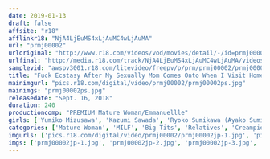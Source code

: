 ```yaml
---
date: 2019-01-13
draft: false
affsite: "r18"
afflinkr18: "NjA4LjEuMS4xLjAuMC4wLjAuMA"
url: "prmj00002"
urloriginal: "http://www.r18.com/videos/vod/movies/detail/-/id=prmj00002"
urlfinal: "http://media.r18.com/track/NjA4LjEuMS4xLjAuMC4wLjAuMA/videos/vod/movies/detail/-/id=prmj00002"
samplevid: "awspv3001.r18.com/litevideo/freepv/p/prm/prmj00002/prmj00002_dmb_w.mp4"
title: "Fuck Ecstasy After My Sexually Mom Comes Onto When I Visit Home"
mainimgurl: "pics.r18.com/digital/video/prmj00002/prmj00002ps.jpg"
mainimgs: "prmj00002ps.jpg"
releasedate: "Sept. 16, 2018"
duration: 240
productioncomp: "PREMIUM Mature Woman/Emmanuellle"
girls: ['Yumiko Mizusawa', 'Kazumi Sawada', 'Ryoko Sumikawa (Ayako Sumikawa)', 'Ayame Mizuki', 'Masumi Tanaka', 'Yoko Tabata', 'Sayo Akagi', 'Kyoka Ito']
categories: ['Mature Woman', 'MILF', 'Big Tits', 'Relatives', 'Creampie']
imgurls: ['pics.r18.com/digital/video/prmj00002/prmj00002jp-1.jpg', 'pics.r18.com/digital/video/prmj00002/prmj00002jp-2.jpg', 'pics.r18.com/digital/video/prmj00002/prmj00002jp-3.jpg', 'pics.r18.com/digital/video/prmj00002/prmj00002jp-4.jpg', 'pics.r18.com/digital/video/prmj00002/prmj00002jp-5.jpg', 'pics.r18.com/digital/video/prmj00002/prmj00002jp-6.jpg', 'pics.r18.com/digital/video/prmj00002/prmj00002jp-7.jpg', 'pics.r18.com/digital/video/prmj00002/prmj00002jp-8.jpg', 'pics.r18.com/digital/video/prmj00002/prmj00002jp-9.jpg', 'pics.r18.com/digital/video/prmj00002/prmj00002jp-10.jpg', 'pics.r18.com/digital/video/prmj00002/prmj00002jp-11.jpg', 'pics.r18.com/digital/video/prmj00002/prmj00002jp-12.jpg', 'pics.r18.com/digital/video/prmj00002/prmj00002jp-13.jpg', 'pics.r18.com/digital/video/prmj00002/prmj00002jp-14.jpg', 'pics.r18.com/digital/video/prmj00002/prmj00002jp-15.jpg', 'pics.r18.com/digital/video/prmj00002/prmj00002jp-16.jpg', 'pics.r18.com/digital/video/prmj00002/prmj00002jp-17.jpg', 'pics.r18.com/digital/video/prmj00002/prmj00002jp-18.jpg', 'pics.r18.com/digital/video/prmj00002/prmj00002jp-19.jpg', 'pics.r18.com/digital/video/prmj00002/prmj00002jp-20.jpg']
imgs: ['prmj00002jp-1.jpg', 'prmj00002jp-2.jpg', 'prmj00002jp-3.jpg', 'prmj00002jp-4.jpg', 'prmj00002jp-5.jpg', 'prmj00002jp-6.jpg', 'prmj00002jp-7.jpg', 'prmj00002jp-8.jpg', 'prmj00002jp-9.jpg', 'prmj00002jp-10.jpg', 'prmj00002jp-11.jpg', 'prmj00002jp-12.jpg', 'prmj00002jp-13.jpg', 'prmj00002jp-14.jpg', 'prmj00002jp-15.jpg', 'prmj00002jp-16.jpg', 'prmj00002jp-17.jpg', 'prmj00002jp-18.jpg', 'prmj00002jp-19.jpg', 'prmj00002jp-20.jpg']
---
```

